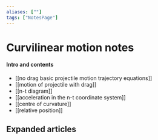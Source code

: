 ```yaml
---
aliases: [""]
tags: ["NotesPage"]
---
```


# Curvilinear motion notes

#### Intro and contents
- [[no drag basic projectile motion trajectory equations]]
- [[motion of projectile with drag]]
- [[n-t diagram]]
- [[acceleration in the n-t coordinate system]]
- [[centre of curvature]]
- [[relative position]]

## Expanded articles
